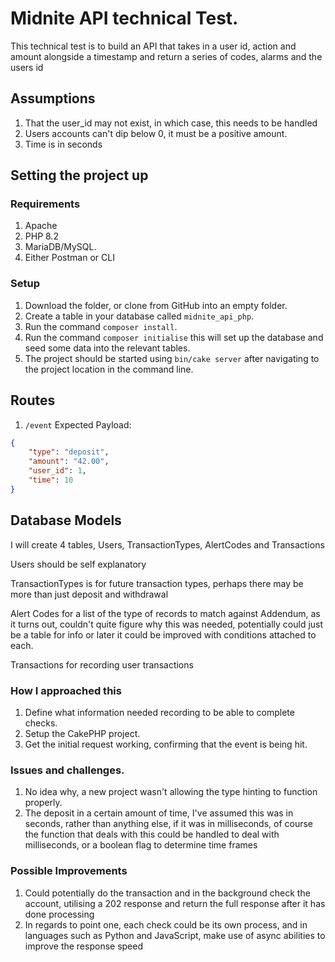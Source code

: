 # Midnite API technical Test.

This technical test is to build an API that takes in a user id, action and amount alongside a timestamp and return a series of codes, alarms and the users id

## Assumptions 

1. That the user_id may not exist, in which case, this needs to be handled
2. Users accounts can't dip below 0, it must be a positive amount.
3. Time is in seconds

## Setting the project up

### Requirements
1. Apache
2. PHP 8.2
3. MariaDB/MySQL.
4. Either Postman or CLI

### Setup
1. Download the folder, or clone from GitHub into an empty folder.
2. Create a table in your database called `midnite_api_php`.
2. Run the command `composer install`.
3. Run the command `composer initialise` this will set up the database and seed some data into the relevant tables.
4. The project should be started using `bin/cake server` after navigating to the project location in the command line.


## Routes

1. `/event`
Expected Payload:
```json
{
    "type": "deposit",
    "amount": "42.00",
    "user_id": 1,
    "time": 10
}
```

## Database Models
I will create 4 tables, Users, TransactionTypes, AlertCodes and Transactions

Users should be self explanatory

TransactionTypes is for future transaction types, perhaps there may be more than just deposit and withdrawal

Alert Codes for a list of the type of records to match against
Addendum, as it turns out, couldn't quite figure why this was needed, potentially could just be a table for info or later it could be improved with conditions attached to each. 

Transactions for recording user transactions


### How I approached this

1. Define what information needed recording to be able to complete checks.
2. Setup the CakePHP project.
3. Get the initial request working, confirming that the event is being hit.


### Issues and challenges. 
1. No idea why, a new project wasn't allowing the type hinting to function properly.
2. The deposit in a certain amount of time, I've assumed this was in seconds, rather than anything else, if it was in milliseconds, of course the function that deals with this could be handled to deal with milliseconds, or a boolean flag to determine time frames


### Possible Improvements

1. Could potentially do the transaction and in the background check the account, utilising a 202 response and return the full response after it has done processing
2. In regards to point one, each check could be its own process, and in languages such as Python and JavaScript, make use of async abilities to improve the response speed